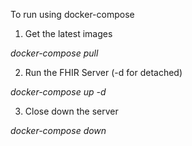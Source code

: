 
To run using docker-compose

1. Get the latest images

*docker-compose pull*

2. Run the FHIR Server (-d for detached)

*docker-compose up -d*

3. Close down the server

*docker-compose down*